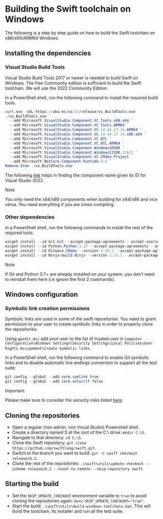 # Building the Swift toolchain on Windows

The following is a step by step guide on how to build the Swift toolchain on x86/x64/ARM64 Windows.

## Installing the dependencies

### Visual Studio Build Tools

Visual Studio Build Tools 2017 or newer is needed to build Swift on Windows. The free Community edition is sufficient to build the Swift toolchain. We will use the 2022 Community Edition.

In a PowerShell shell, run the following command to install the required build tools.

```powershell
curl.exe -sOL https://aka.ms/vs/17/release/vs_BuildTools.exe
./vs_BuildTools.exe `
  --add Microsoft.VisualStudio.Component.VC.Tools.x86.x64 `
  --add Microsoft.VisualStudio.Component.VC.Tools.ARM64 `
  --add Microsoft.VisualStudio.Component.VC.14.44.17.14.ARM64 `
  --add Microsoft.VisualStudio.Component.VC.14.44.17.14.x86.x64 `
  --add Microsoft.VisualStudio.Component.VC.ATL `
  --add Microsoft.VisualStudio.Component.VC.ATL.ARM64 `
  --add Microsoft.VisualStudio.Component.Windows10SDK `
  --add Microsoft.VisualStudio.Component.Windows11SDK.22621 `
  --add Microsoft.VisualStudio.Component.VC.CMake.Project `
  --add Microsoft.NetCore.Component.Runtime.9.0 `
Remove-Item ./vs_BuildTools.exe
```

The following [link](https://docs.microsoft.com/visualstudio/install/workload-component-id-vs-build-tools?view=vs-2022) helps in finding the component name given its ID for Visual Studio 2022.

> [!NOTE]
> You only need the x64/x86 components when building for x64/x86 and vice versa. You need everything if you are cross-compiling.

### Other dependencies

In a PowerShell shell, run the following commands to install the rest of the required tools.

```powershell
winget install --id Git.Git --accept-package-agreements --accept-source-agreements
winget install --id Python.Python.3.13 --accept-package-agreements --accept-source-agreements
winget install --id Kitware.CMake --version 3.29.2 --accept-package-agreements --accept-source-agreements
winget install --id Ninja-build.Ninja --version 1.13.1 --accept-package-agreements --accept-source-agreements
```

> [!NOTE]
> If Git and Python 3.7+ are already installed on your system, you don’t need to reinstall them here (i.e ignore the first 2 commands).

## Windows configuration

### Symbolic link creation permissions

Symbolic links are used in some of the swift repositories. You need to grant permission to your user to create symbolic links in order to properly clone the repositories:

Using `gpedit.msc` add your user to the list of trusted user in `Computer Configuration\Windows Settings\Security Settings\Local Policies\User Rights Assignment\Create Symbolic links`.

In a PowerShell shell, run the following command to enable Git symbolic links and to disable automatic line endings conversion to support all the test suite:

```powershell
git config --global --add core.symlink true
git config --global --add core.autocrlf false
```

> [!IMPORTANT]
> Please make sure to consider the security risks listed [here](https://docs.microsoft.com/en-us/windows/security/threat-protection/security-policy-settings/create-symbolic-links).

## Cloning the repositories

- Open a regular (non admin, non Visual Studio) Powershell shell.
- Create a directory named S at the root of the C:\ drive: `mkdir C:\S`.
- Navigate to that directory: `cd C:\S`.
- Clone the Swift repository: `git clone https://github.com/swiftlang/swift.git`.
- Switch to the branch you want to build: `git -C swift checkout release/6.2`.
- Clone the rest of the repositories: `.\swift\utils\update-checkout --scheme release/6.2 --reset-to-remote --skip-repository swift`.

## Starting the build

- Set the `SKIP_UPDATE_CHECKOUT` environment variable to `true` to avoid cloning the repositories again: `$env:SKIP_UPDATE_CHECKOUT="true"`.
- Start the build: `.\swift\utils\build-windows-toolchain.bat`. This will build the toolchain, its installer and run all the test suite.
